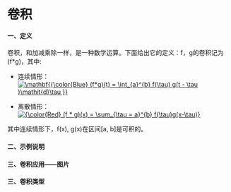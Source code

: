 # 卷积
#### 一、定义

卷积，和加减乘除一样，是一种数学运算。下面给出它的定义：f，g的卷积记为(f\*g)，其中:

* 连续情形： <a href="https://www.codecogs.com/eqnedit.php?latex=\mathbf{{\color{Blue}&space;(f*g)(t)&space;=&space;\int_{a}^{b}&space;f(\tau)&space;g(t&space;-&space;\tau&space;)\mathit{d}\tau&space;}}" target="_blank"><img src="https://latex.codecogs.com/gif.latex?\mathbf{{\color{Blue}&space;(f*g)(t)&space;=&space;\int_{a}^{b}&space;f(\tau)&space;g(t&space;-&space;\tau&space;)\mathit{d}\tau&space;}}" title="\mathbf{{\color{Blue} (f*g)(t) = \int_{a}^{b} f(\tau) g(t - \tau )\mathit{d}\tau }}" /></a>

* 离散情形： <a href="https://www.codecogs.com/eqnedit.php?latex={\color{Red}&space;(f&space;*&space;g)(x)&space;=&space;\sum_{\tau&space;=&space;a}^{b}&space;f(\tau)g(x-\tau)}" target="_blank"><img src="https://latex.codecogs.com/gif.latex?{\color{Red}&space;(f&space;*&space;g)(x)&space;=&space;\sum_{\tau&space;=&space;a}^{b}&space;f(\tau)g(x-\tau)}" title="{\color{Red} (f * g)(x) = \sum_{\tau = a}^{b} f(\tau)g(x-\tau)}" /></a>


其中连续情形下，f(x), g(x)在区间[a, b]是可积的。

#### 二、示例说明



#### 三、卷积应用——图片


#### 三、卷积类型
